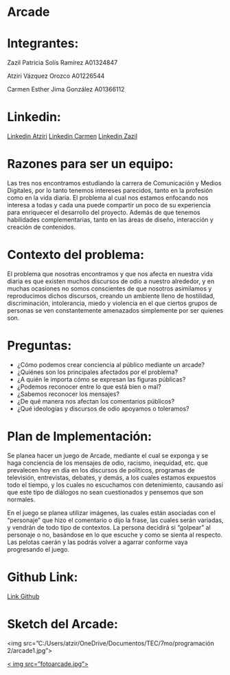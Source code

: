 # Arcade
<!DOCTYPE html>
<html>
<head>

</head>

<body>

<h1> Integrantes: </h1>
<p> Zazil Patricia Solís Ramírez A01324847 </p>
<p> Atziri Vázquez Orozco A01226544 </p>
<p> Carmen Esther Jima González A01366112 </p>

<h1>Linkedin:</h1>
<a href=”https://www.linkedin.com/in/atziri-v%C3%A1zquez-orozco-4793a0192/”>Linkedin Atziri</a>
<a href=”https://www.linkedin.com/in/carmen-jima-846715132/”>Linkedin Carmen</a>
<a href=”https://www.linkedin.com/in/zazil-sol%C3%ADs-0203a1192/”>Linkedin Zazil</a>

<h1>Razones para ser un equipo: </h1>
<p>Las tres nos encontramos estudiando la carrera de Comunicación y Medios Digitales, por lo tanto tenemos intereses parecidos, tanto en la profesión como en la vida diaria. El problema al cual nos estamos enfocando nos interesa a todas y cada una puede compartir un poco de su experiencia para enriquecer el desarrollo del proyecto. Además de que tenemos habilidades complementarias, tanto en las áreas de diseño, interacción y creación de contenidos. </p>

<h1>Contexto del problema: </h1>
<p>El problema que nosotras encontramos y que nos afecta en nuestra vida diaria es que existen muchos discursos de odio a nuestro alrededor, y en muchas ocasiones no somos conscientes de que nosotros asimilamos y reproducimos dichos discursos, creando un ambiente lleno de hostilidad, discriminación, intolerancia, miedo y violencia en el que ciertos grupos de personas se ven constantemente amenazados simplemente por ser quienes son.</p>

<h1>Preguntas: </h1>
<ul>
<li>¿Cómo podemos crear conciencia al público mediante un arcade?</li>
<li>¿Quiénes son los principales afectados por el problema?</li>
<li>¿A quién le importa cómo se expresan las figuras públicas?</li>
<li>¿Podemos reconocer entre lo que está bien o mal?</li>
<li>¿Sabemos reconocer los mensajes?</li>
<li>¿De qué manera nos afectan los comentarios públicos?</li>
<li>¿Qué ideologías y discursos de odio apoyamos o toleramos?</li>

</ul>



<h1>Plan de Implementación: </h1>
<p>Se planea hacer un juego de Arcade, mediante el cual se exponga y se haga conciencia de los mensajes de odio, racismo, inequidad, etc. que prevalecen hoy en día en los discursos de políticos, programas de televisión, entrevistas, debates, y demás, a los cuales estamos expuestos todo el tiempo, y los cuales no escuchamos con detenimiento, causando así que este tipo de diálogos no sean cuestionados y pensemos que son normales. </p>

<p>En el juego se planea utilizar imágenes, las cuales están asociadas con el “personaje” que hizo el comentario o dijo la frase, las cuales serán variadas, y vendrán de todo tipo de contextos. La persona decidirá si “golpear” al personaje o no, basándose en lo que escuche y como se sienta al respecto. Las pelotas caerán y las podrás volver a agarrar conforme vaya progresando el juego.</p>

<h1>Github Link:</h1>
<a href=”https://github.com/Carmen1997/arcade”> Link Github </a>

<h1>Sketch del Arcade:</h1>


<img src=”C:/Users/atzir/OneDrive/Documentos/TEC/7mo/programación 2/arcade1.jpg”>

<a href="#">< img src=”fotoarcade.jpg”></a>


</body>

</html>


